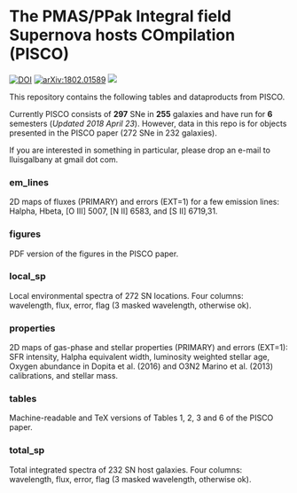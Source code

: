 # The PMAS/PPak Integral field Supernova hosts COmpilation (PISCO)

[![DOI](https://zenodo.org/badge/DOI/10.5281/zenodo.1172732.svg)](https://doi.org/10.5281/zenodo.1172732)
[![arXiv:1802.01589](https://img.shields.io/badge/astro--ph.GA-arXiv%3A1802.01589-B31B1B.svg)](https://arxiv.org/abs/1802.01589)
![](https://img.shields.io/badge/Updated-April%232018-green.svg)

This repository contains the following tables and dataproducts from PISCO. 

Currently PISCO consists of **297** SNe in **255** galaxies and have run for **6** semesters (_Updated 2018 April 23_). However, data in this repo is for objects presented in the PISCO paper (272 SNe in 232 galaxies).

If you are interested in something in particular, please drop an e-mail to lluisgalbany at gmail dot com.


<!--- Publications using PISCO data:
- Galbany et al. 2014
- Galbany et al. 2016
- Galbany et al. 2018
- de Jaeger et al. in prep. 
- González-Gaitán et al. in prep.
- Xiao et et al. in prep. --->



### em_lines

2D maps of fluxes (PRIMARY) and errors (EXT=1) for a few emission lines: Halpha, Hbeta, [O III] 5007, [N II] 6583, and [S II] 6719,31.

### figures

PDF version of the figures in the PISCO paper.

### local_sp

Local environmental spectra of 272 SN locations. Four columns: wavelength, flux, error, flag (3 masked wavelength, otherwise ok).

### properties

2D maps of gas-phase and stellar properties (PRIMARY) and errors (EXT=1): SFR intensity, Halpha equivalent width, luminosity weighted stellar age, Oxygen abundance in Dopita et al. (2016) and O3N2 Marino et al. (2013) calibrations, and stellar mass.

### tables

Machine-readable and TeX versions of Tables 1, 2, 3 and 6 of the PISCO paper.

### total_sp

Total integrated spectra of 232 SN host galaxies. Four columns: wavelength, flux, error, flag (3 masked wavelength, otherwise ok).
